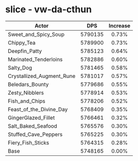 # slice - vw-da-cthun
| Actor | DPS | Increase |
|---|:---:|:---:|
|Sweet_and_Spicy_Soup|5790135|0.73%|
|Chippy_Tea|5789900|0.73%|
|Deepfin_Patty|5785123|0.64%|
|Marinated_Tenderloins|5782886|0.60%|
|Salty_Dog|5781465|0.58%|
|Crystallized_Augment_Rune|5781017|0.57%|
|Beledars_Bounty|5779686|0.55%|
|Zesty_Nibblers|5778914|0.53%|
|Fish_and_Chips|5778206|0.52%|
|Feast_of_the_Divine_Day|5768409|0.35%|
|GingerGlazed_Fillet|5766461|0.32%|
|Salt_Baked_Seafood|5765576|0.30%|
|Stuffed_Cave_Peppers|5765225|0.30%|
|Fiery_Fish_Sticks|5764315|0.28%|
|Base|5748165|0.00%|
